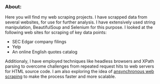 ### About:
Here you will find my web scraping projects. I have scrapped data from several websites, for use for further analysis. I have extensively used string manipulation, BeautifulSoup and Selenium for this purpose. I looked at the following web sites for scraping of key data points:
* SEC Edgar company filings
* Yelp
* An online English quotes catalog

Additionaly, I have employed techniques like headless browsers and XPath parsing to overcome challenges from repeated request hits to web servers for HTML source code. I am also exploring the idea of [ansynchronous web scraping](https://github.com/akshay-madar/codestack/blob/master/Web%20Scraping/Asynchronous%20Web%20Scraping.pdf) to make the process faster and more scalable. 
